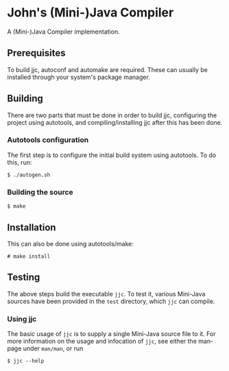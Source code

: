 # John's (Mini-)Java Compiler
A (Mini-)Java Compiler implementation.

## Prerequisites
To build jjc, autoconf and automake are required.  These can usually be
installed through your system's package manager.

## Building
There are two parts that must be done in order to build jjc, configuring the
project using autotools, and compiling/installing jjc after this has been done.

### Autotools configuration
The first step is to configure the initial build system using autotools.  To do
this, run:

    $ ./autogen.sh

### Building the source

    $ make

## Installation
This can also be done using autotools/make:

    # make install

## Testing
The above steps build the executable `jjc`.  To test it, various Mini-Java
sources have been provided in the `test` directory, which `jjc` can compile.

### Using jjc
The basic usage of `jjc` is to supply a single Mini-Java source file to it.
For more information on the usage and infocation of `jjc`, see either the
man-page under `man/man`, or run

    $ jjc --help

